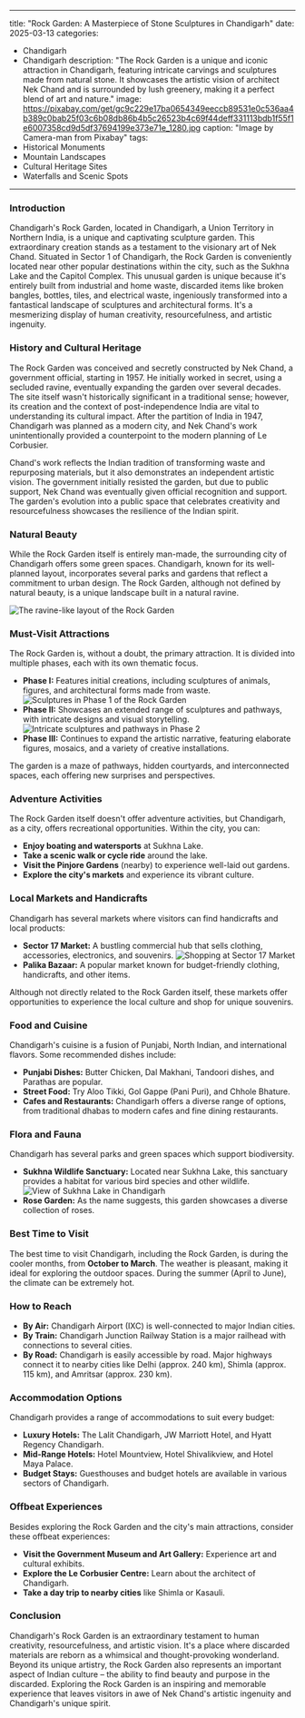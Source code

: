 
---
title: "Rock Garden: A Masterpiece of Stone Sculptures in Chandigarh"
date: 2025-03-13
categories:
  - Chandigarh
  - Chandigarh
description: "The Rock Garden is a unique and iconic attraction in Chandigarh, featuring intricate carvings and sculptures made from natural stone. It showcases the artistic vision of architect Nek Chand and is surrounded by lush greenery, making it a perfect blend of art and nature."
image: https://pixabay.com/get/gc9c229e17ba0654349eeccb89531e0c536aa4b389c0bab25f03c6b08db86b4b5c26523b4c69f44deff331113bdb1f55f1e6007358cd9d5df37694199e373e71e_1280.jpg
caption: "Image by Camera-man from Pixabay"
tags: 
  - Historical Monuments
  - Mountain Landscapes
  - Cultural Heritage Sites
  - Waterfalls and Scenic Spots
---


### **Introduction**

Chandigarh's Rock Garden, located in Chandigarh, a Union Territory in Northern India, is a unique and captivating sculpture garden. This extraordinary creation stands as a testament to the visionary art of Nek Chand. Situated in Sector 1 of Chandigarh, the Rock Garden is conveniently located near other popular destinations within the city, such as the Sukhna Lake and the Capitol Complex. This unusual garden is unique because it's entirely built from industrial and home waste, discarded items like broken bangles, bottles, tiles, and electrical waste, ingeniously transformed into a fantastical landscape of sculptures and architectural forms. It's a mesmerizing display of human creativity, resourcefulness, and artistic ingenuity.

### **History and Cultural Heritage**

The Rock Garden was conceived and secretly constructed by Nek Chand, a government official, starting in 1957. He initially worked in secret, using a secluded ravine, eventually expanding the garden over several decades. The site itself wasn't historically significant in a traditional sense; however, its creation and the context of post-independence India are vital to understanding its cultural impact. After the partition of India in 1947, Chandigarh was planned as a modern city, and Nek Chand's work unintentionally provided a counterpoint to the modern planning of Le Corbusier.

Chand's work reflects the Indian tradition of transforming waste and repurposing materials, but it also demonstrates an independent artistic vision. The government initially resisted the garden, but due to public support, Nek Chand was eventually given official recognition and support. The garden's evolution into a public space that celebrates creativity and resourcefulness showcases the resilience of the Indian spirit.

### **Natural Beauty**

While the Rock Garden itself is entirely man-made, the surrounding city of Chandigarh offers some green spaces. Chandigarh, known for its well-planned layout, incorporates several parks and gardens that reflect a commitment to urban design.  The Rock Garden, although not defined by natural beauty, is a unique landscape built in a natural ravine.

<img src="placeholder_rock_garden_natural_landscape.jpg" alt="The ravine-like layout of the Rock Garden">

### **Must-Visit Attractions**

The Rock Garden is, without a doubt, the primary attraction. It is divided into multiple phases, each with its own thematic focus.

*   **Phase I:** Features initial creations, including sculptures of animals, figures, and architectural forms made from waste.
    <img src="placeholder_rock_garden_phase_1.jpg" alt="Sculptures in Phase 1 of the Rock Garden">
*   **Phase II:** Showcases an extended range of sculptures and pathways, with intricate designs and visual storytelling.
    <img src="placeholder_rock_garden_phase_2.jpg" alt="Intricate sculptures and pathways in Phase 2">
*   **Phase III:** Continues to expand the artistic narrative, featuring elaborate figures, mosaics, and a variety of creative installations.

The garden is a maze of pathways, hidden courtyards, and interconnected spaces, each offering new surprises and perspectives.

### **Adventure Activities**

The Rock Garden itself doesn't offer adventure activities, but Chandigarh, as a city, offers recreational opportunities. Within the city, you can:

*   **Enjoy boating and watersports** at Sukhna Lake.
*   **Take a scenic walk or cycle ride** around the lake.
*   **Visit the Pinjore Gardens** (nearby) to experience well-laid out gardens.
*   **Explore the city's markets** and experience its vibrant culture.

### **Local Markets and Handicrafts**

Chandigarh has several markets where visitors can find handicrafts and local products:

*   **Sector 17 Market:** A bustling commercial hub that sells clothing, accessories, electronics, and souvenirs.
    <img src="placeholder_sector_17_market.jpg" alt="Shopping at Sector 17 Market">
*   **Palika Bazaar:** A popular market known for budget-friendly clothing, handicrafts, and other items.

Although not directly related to the Rock Garden itself, these markets offer opportunities to experience the local culture and shop for unique souvenirs.

### **Food and Cuisine**

Chandigarh's cuisine is a fusion of Punjabi, North Indian, and international flavors. Some recommended dishes include:

*   **Punjabi Dishes:** Butter Chicken, Dal Makhani, Tandoori dishes, and Parathas are popular.
*   **Street Food:** Try Aloo Tikki, Gol Gappe (Pani Puri), and Chhole Bhature.
*   **Cafes and Restaurants:** Chandigarh offers a diverse range of options, from traditional dhabas to modern cafes and fine dining restaurants.

### **Flora and Fauna**

Chandigarh has several parks and green spaces which support biodiversity.

*   **Sukhna Wildlife Sanctuary:** Located near Sukhna Lake, this sanctuary provides a habitat for various bird species and other wildlife.
    <img src="placeholder_sukhna_lake.jpg" alt="View of Sukhna Lake in Chandigarh">
*   **Rose Garden:** As the name suggests, this garden showcases a diverse collection of roses.

### **Best Time to Visit**

The best time to visit Chandigarh, including the Rock Garden, is during the cooler months, from **October to March**. The weather is pleasant, making it ideal for exploring the outdoor spaces. During the summer (April to June), the climate can be extremely hot.

### **How to Reach**

*   **By Air:** Chandigarh Airport (IXC) is well-connected to major Indian cities.
*   **By Train:** Chandigarh Junction Railway Station is a major railhead with connections to several cities.
*   **By Road:** Chandigarh is easily accessible by road. Major highways connect it to nearby cities like Delhi (approx. 240 km), Shimla (approx. 115 km), and Amritsar (approx. 230 km).

### **Accommodation Options**

Chandigarh provides a range of accommodations to suit every budget:

*   **Luxury Hotels:** The Lalit Chandigarh, JW Marriott Hotel, and Hyatt Regency Chandigarh.
*   **Mid-Range Hotels:** Hotel Mountview, Hotel Shivalikview, and Hotel Maya Palace.
*   **Budget Stays:** Guesthouses and budget hotels are available in various sectors of Chandigarh.

### **Offbeat Experiences**

Besides exploring the Rock Garden and the city's main attractions, consider these offbeat experiences:

*   **Visit the Government Museum and Art Gallery:** Experience art and cultural exhibits.
*   **Explore the Le Corbusier Centre:** Learn about the architect of Chandigarh.
*   **Take a day trip to nearby cities** like Shimla or Kasauli.

### **Conclusion**

Chandigarh's Rock Garden is an extraordinary testament to human creativity, resourcefulness, and artistic vision. It's a place where discarded materials are reborn as a whimsical and thought-provoking wonderland. Beyond its unique artistry, the Rock Garden also represents an important aspect of Indian culture – the ability to find beauty and purpose in the discarded. Exploring the Rock Garden is an inspiring and memorable experience that leaves visitors in awe of Nek Chand's artistic ingenuity and Chandigarh's unique spirit.


